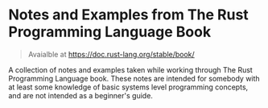 # Notes and Examples from The Rust Programming Language Book

> Avaialble at https://doc.rust-lang.org/stable/book/

A collection of notes and examples taken while working through The Rust Programming Language book.
These notes are intended for somebody with at least some knowledge of basic systems level programming concepts, and are not intended as a beginner's guide.